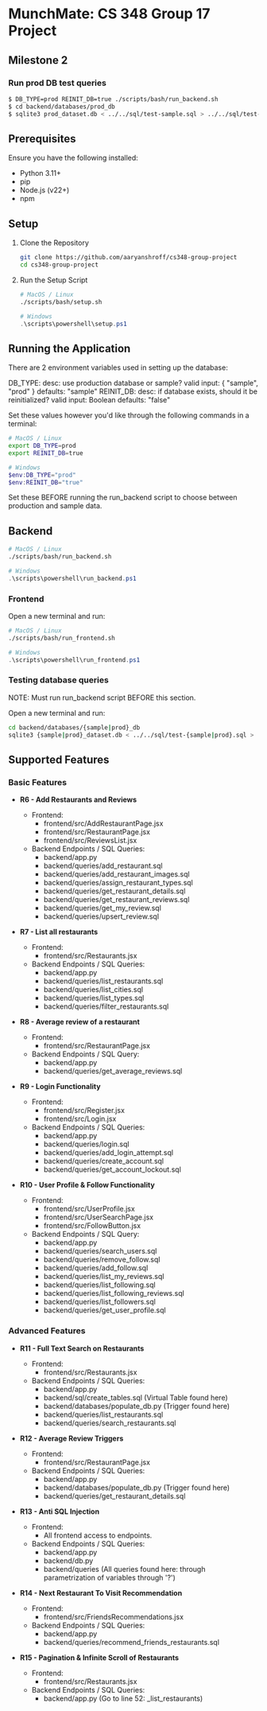 # MunchMate: CS 348 Group 17 Project

## Milestone 2

### Run prod DB test queries

```bash
$ DB_TYPE=prod REINIT_DB=true ./scripts/bash/run_backend.sh
$ cd backend/databases/prod_db
$ sqlite3 prod_dataset.db < ../../sql/test-sample.sql > ../../sql/test-sample.out
```

## Prerequisites

Ensure you have the following installed:

- Python 3.11+
- pip
- Node.js (v22+)
- npm

## Setup

1. Clone the Repository

   ```bash
   git clone https://github.com/aaryanshroff/cs348-group-project
   cd cs348-group-project
   ```

2. Run the Setup Script

    ```bash
    # MacOS / Linux
    ./scripts/bash/setup.sh
    ```

   ```powershell
   # Windows
   .\scripts\powershell\setup.ps1
   ```

## Running the Application

There are 2 environment variables used in setting up the database:

DB_TYPE: 
    desc:        use production database or sample?
    valid input: { "sample", "prod" }
    defaults:    "sample"
REINIT_DB:
    desc:        if database exists, should it be reinitialized?
    valid input: Boolean
    defaults:    "false"

Set these values however you'd like through the following commands in a terminal:
```bash
# MacOS / Linux
export DB_TYPE=prod
export REINIT_DB=true
```

```powershell
# Windows
$env:DB_TYPE="prod"
$env:REINIT_DB="true"
```

Set these BEFORE running the run_backend script to choose between
production and sample data.

## Backend
```bash
# MacOS / Linux
./scripts/bash/run_backend.sh
```

```powershell
# Windows
.\scripts\powershell\run_backend.ps1
```


### Frontend
Open a new terminal and run:
```bash
# MacOS / Linux
./scripts/bash/run_frontend.sh
```

```powershell
# Windows
.\scripts\powershell\run_frontend.ps1
```

### Testing database queries
NOTE: Must run run_backend script BEFORE this section.

Open a new terminal and run:
```bash
cd backend/databases/{sample|prod}_db
sqlite3 {sample|prod}_dataset.db < ../../sql/test-{sample|prod}.sql > ../../sql/test-{sample|prod}.out
```

## Supported Features

### Basic Features
- **R6 - Add Restaurants and Reviews**
    - Frontend:
        - frontend/src/AddRestaurantPage.jsx
        - frontend/src/RestaurantPage.jsx
        - frontend/src/ReviewsList.jsx
    - Backend Endpoints / SQL Queries:
        - backend/app.py
        - backend/queries/add_restaurant.sql
        - backend/queries/add_restaurant_images.sql
        - backend/queries/assign_restaurant_types.sql
        - backend/queries/get_restaurant_details.sql
        - backend/queries/get_restaurant_reviews.sql
        - backend/queries/get_my_review.sql
        - backend/queries/upsert_review.sql

- **R7 - List all restaurants**
    - Frontend:
        - frontend/src/Restaurants.jsx
    - Backend Endpoints / SQL Queries:
        - backend/app.py
        - backend/queries/list_restaurants.sql
        - backend/queries/list_cities.sql
        - backend/queries/list_types.sql
        - backend/queries/filter_restaurants.sql

- **R8 - Average review of a restaurant**
    - Frontend:
        - frontend/src/RestaurantPage.jsx
    - Backend Endpoints / SQL Query:
        - backend/app.py
        - backend/queries/get_average_reviews.sql

- **R9 - Login Functionality**
    - Frontend:
        - frontend/src/Register.jsx
        - frontend/src/Login.jsx
    - Backend Endpoints / SQL Queries:
        - backend/app.py
        - backend/queries/login.sql
        - backend/queries/add_login_attempt.sql
        - backend/queries/create_account.sql
        - backend/queries/get_account_lockout.sql

- **R10 - User Profile & Follow Functionality**
    - Frontend:
        - frontend/src/UserProfile.jsx
        - frontend/src/UserSearchPage.jsx
        - frontend/src/FollowButton.jsx
    - Backend Endpoints / SQL Query:
        - backend/app.py
        - backend/queries/search_users.sql
        - backend/queries/remove_follow.sql
        - backend/queries/add_follow.sql
        - backend/queries/list_my_reviews.sql
        - backend/queries/list_following.sql
        - backend/queries/list_following_reviews.sql
        - backend/queries/list_followers.sql
        - backend/queries/get_user_profile.sql

### Advanced Features
- **R11 - Full Text Search on Restaurants**
    - Frontend:
        - frontend/src/Restaurants.jsx
    - Backend Endpoints / SQL Queries:
        - backend/app.py
        - backend/sql/create_tables.sql (Virtual Table found here)
        - backend/databases/populate_db.py (Trigger found here)
        - backend/queries/list_restaurants.sql
        - backend/queries/search_restaurants.sql

- **R12 - Average Review Triggers**
    - Frontend:
        - frontend/src/RestaurantPage.jsx
    - Backend Endpoints / SQL Queries:
        - backend/app.py
        - backend/databases/populate_db.py (Trigger found here)
        - backend/queries/get_restaurant_details.sql

- **R13 - Anti SQL Injection**
    - Frontend:
        - All frontend access to endpoints.
    - Backend Endpoints / SQL Queries:
        - backend/app.py
        - backend/db.py
        - backend/queries (All queries found here: through parametrization of variables through '?')

- **R14 - Next Restaurant To Visit Recommendation**
    - Frontend:
        - frontend/src/FriendsRecommendations.jsx
    - Backend Endpoints / SQL Queries:
        - backend/app.py
        - backend/queries/recommend_friends_restaurants.sql

- **R15 - Pagination & Infinite Scroll of Restaurants**
    - Frontend:
        - frontend/src/Restaurants.jsx
    - Backend Endpoints / SQL Queries:
        - backend/app.py (Go to line 52: _list_restaurants)
